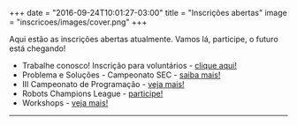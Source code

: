 +++
date = "2016-09-24T10:01:27-03:00"
title = "Inscrições abertas"
image = "inscricoes/images/cover.png"
+++

Aqui estão as inscrições abertas atualmente. Vamos lá, participe, o futuro está chegando!

* Trabalhe conosco! Inscrição para voluntários - <a href="/voluntarios">clique aqui!</a>
* Problema e Soluções - Campeonato SEC - <a href="/post/problema-e-solucoes">saiba mais!</a>
* III Campeonato de Programação - <a href="/post/iii-campeonato-programacao">veja mais!</a>
* Robots Champions League - <a href="https://robotschampionsleague.github.io/" target="_blank">participe!</a>
* Workshops - <a href="/post/workshops">veja mais!</a>

<hr/>
